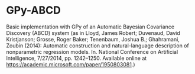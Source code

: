 # GPy-ABCD
Basic implementation with GPy of an Automatic Bayesian Covariance Discovery (ABCD) system (as in Lloyd, James Robert; Duvenaud, David Kristjanson; Grosse, Roger Baker; Tenenbaum, Joshua B.; Ghahramani, Zoubin (2014): Automatic construction and natural-language description of nonparametric regression models. In. National Conference on Artificial Intelligence, 7/27/2014, pp. 1242–1250. Available online at https://academic.microsoft.com/paper/1950803081.)
